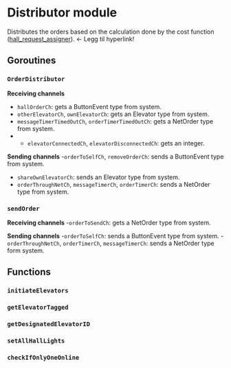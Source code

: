 # Distributor module
Distributes the orders based on the calculation done by the cost function ([hall_request_assigner]()). <- Legg til hyperlink!

## Goroutines
### `OrderDistributor`
**Receiving channels**
- `hallOrderCh`: gets a ButtonEvent type from system.
- `otherElevatorCh`, `ownElevatorCh`: gets an Elevator type from system.
- `messageTimerTimedOutCh`, `orderTimerTimedOutCh`: gets a NetOrder type from system.
- - `elevatorConnectedCh`, `elevatorDisconnectedCh`: gets an integer.

**Sending channels**
-`orderToSelfCh`, `removeOrderCh`: sends a ButtonEvent type from system.
- `shareOwnElevatorCh`: sends an Elevator type from system.
- `orderThroughNetCh`, `messageTimerCh`, `orderTimerCh`: sends a NetOrder type from system.

### `sendOrder`
**Receiving channels**
-`orderToSendCh`: gets a NetOrder type from system.

**Sending channels**
-`orderToSelfCh`: sends a ButtonEvent type from system.
-`orderThroughNetCh`, `orderTimerCh`, `messageTimerCh`: sends a NetOrder type form system.

## Functions
### `initiateElevators`
### `getElevatorTagged`
### `getDesignatedElevatorID`
### `setAllHallLights`
### `checkIfOnlyOneOnline`
